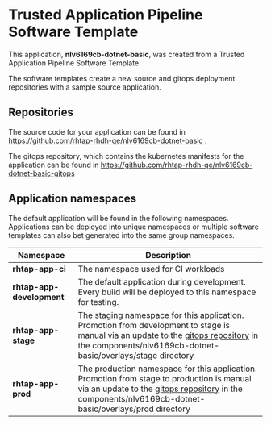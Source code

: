 # Trusted Application Pipeline Software Template

This application, **nlv6169cb-dotnet-basic**, was created from a Trusted Application Pipeline Software Template.

The software templates create a new source and gitops deployment repositories with a sample source application. 

## Repositories

The source code for your application can be found in [https://github.com/rhtap-rhdh-qe/nlv6169cb-dotnet-basic ](https://github.com/rhtap-rhdh-qe/nlv6169cb-dotnet-basic ).
 
The gitops repository, which contains the kubernetes manifests for the application can be found in 
[https://github.com/rhtap-rhdh-qe/nlv6169cb-dotnet-basic-gitops ](https://github.com/rhtap-rhdh-qe/nlv6169cb-dotnet-basic-gitops ) 

## Application namespaces 

The default application will be found in the following namespaces. Applications can be deployed into unique namespaces or multiple software templates can also bet generated into the same group namespaces.  

|  Namespace   |  Description   |  
| -------- | -------- |
| **rhtap-app-ci** | The namespace used for CI workloads |
| **rhtap-app-development** | The default application during development. Every build will be deployed to this namespace for testing. |
| **rhtap-app-stage** | The staging namespace for this application. Promotion from development to stage is manual via an update to the [gitops repository](https://github.com/rhtap-rhdh-qe/nlv6169cb-dotnet-basic-gitops ) in the components/nlv6169cb-dotnet-basic/overlays/stage directory |
| **rhtap-app-prod** | The production namespace for this application. Promotion from stage to production is manual via an update to the [gitops repository](https://github.com/rhtap-rhdh-qe/nlv6169cb-dotnet-basic-gitops ) in the components/nlv6169cb-dotnet-basic/overlays/prod directory |